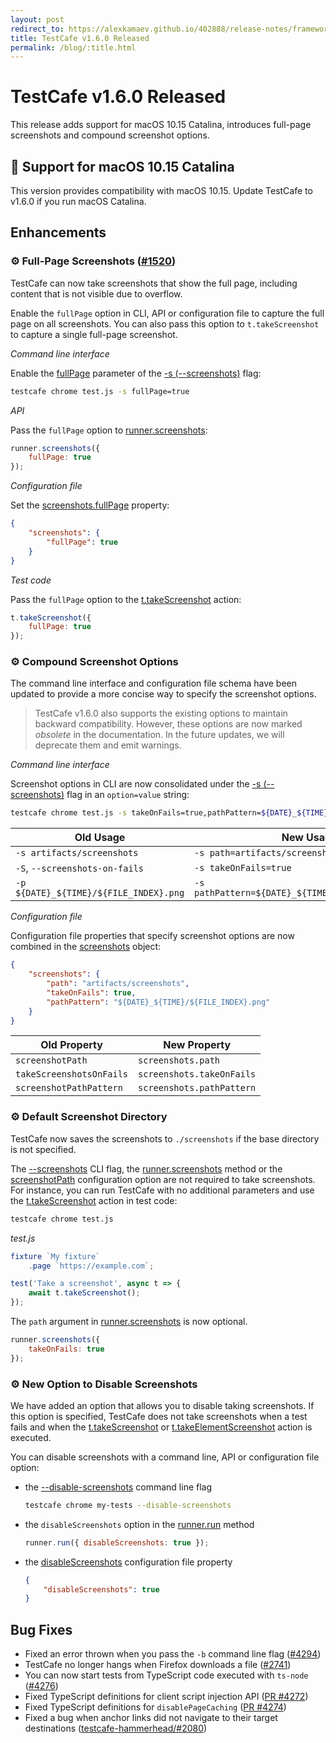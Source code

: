 ```yaml
---
layout: post
redirect_to: https://alexkamaev.github.io/402888/release-notes/framework/2019-10-16-testcafe-v1-6-0-released
title: TestCafe v1.6.0 Released
permalink: /blog/:title.html
---
```

# TestCafe v1.6.0 Released

This release adds support for macOS 10.15 Catalina, introduces full-page screenshots and compound screenshot options.

<!--more-->

## 🌟 Support for macOS 10.15 Catalina

This version provides compatibility with macOS 10.15. Update TestCafe to v1.6.0 if you run macOS Catalina.

## Enhancements

### ⚙ Full-Page Screenshots ([#1520](https://github.com/DevExpress/testcafe/issues/1520))

TestCafe can now take screenshots that show the full page, including content that is not visible due to overflow.

Enable the `fullPage` option in CLI, API or configuration file to capture the full page on all screenshots. You can also pass this option to `t.takeScreenshot` to capture a single full-page screenshot.

*Command line interface*

Enable the [fullPage](../documentation/reference/command-line-interface.md#fullpage) parameter of the [-s (--screenshots)](../documentation/reference/command-line-interface.md#-s---screenshots-optionvalueoption2value2) flag:

```sh
testcafe chrome test.js -s fullPage=true
```

*API*

Pass the `fullPage` option to [runner.screenshots](../documentation/reference/testcafe-api/runner/screenshots.md):

```js
runner.screenshots({
    fullPage: true
});
```

*Configuration file*

Set the [screenshots.fullPage](../documentation/reference/configuration-file.md#screenshotsfullpage) property:

```json
{
    "screenshots": {
        "fullPage": true
    }
}
```

*Test code*

Pass the `fullPage` option to the [t.takeScreenshot](../documentation/reference/test-api/testcontroller/takescreenshot.md) action:

```js
t.takeScreenshot({
    fullPage: true
});
```

### ⚙ Compound Screenshot Options

The command line interface and configuration file schema have been updated to provide a more concise way to specify the screenshot options.

> TestCafe v1.6.0 also supports the existing options to maintain backward compatibility. However, these options are now marked *obsolete* in the documentation. In the future updates, we will deprecate them and emit warnings.

*Command line interface*

Screenshot options in CLI are now consolidated under the [-s (--screenshots)](../documentation/reference/command-line-interface.md#-s---screenshots-optionvalueoption2value2) flag in an `option=value` string:

```sh
testcafe chrome test.js -s takeOnFails=true,pathPattern=${DATE}_${TIME}/${FILE_INDEX}.png
```

Old Usage                                      | New Usage
---------------------------------------------- | -----------
`-s artifacts/screenshots`                     | `-s path=artifacts/screenshots`
`-S`, `--screenshots-on-fails`                 | `-s takeOnFails=true`
`-p ${DATE}_${TIME}/${FILE_INDEX}.png`         | `-s pathPattern=${DATE}_${TIME}/${FILE_INDEX}.png`

*Configuration file*

Configuration file properties that specify screenshot options are now combined in the [screenshots](../documentation/reference/configuration-file.md#screenshots) object:

```json
{
    "screenshots": {
        "path": "artifacts/screenshots",
        "takeOnFails": true,
        "pathPattern": "${DATE}_${TIME}/${FILE_INDEX}.png"
    }
}
```

Old Property             | New Property
------------------------ | ----------------------------
`screenshotPath`         | `screenshots.path`
`takeScreenshotsOnFails` | `screenshots.takeOnFails`
`screenshotPathPattern`  | `screenshots.pathPattern`

### ⚙ Default Screenshot Directory

TestCafe now saves the screenshots to `./screenshots` if the base directory is not specified.

The [--screenshots](../documentation/reference/command-line-interface.md#-s---screenshots-optionvalueoption2value2) CLI flag, the [runner.screenshots](../documentation/reference/testcafe-api/runner/screenshots.md) method or the [screenshotPath](../documentation/reference/configuration-file.md#screenshotpath) configuration option are not required to take screenshots. For instance, you can run TestCafe with no additional parameters and use the [t.takeScreenshot](../documentation/reference/test-api/testcontroller/takescreenshot.md) action in test code:

```sh
testcafe chrome test.js
```

*test.js*

```js
fixture `My fixture`
    .page `https://example.com`;

test('Take a screenshot', async t => {
    await t.takeScreenshot();
});
```

The `path` argument in [runner.screenshots](../documentation/reference/testcafe-api/runner/screenshots.md) is now optional.

```js
runner.screenshots({
    takeOnFails: true
});
```

### ⚙ New Option to Disable Screenshots

We have added an option that allows you to disable taking screenshots. If this option is specified, TestCafe does not take screenshots when a test fails and when the [t.takeScreenshot](../documentation/reference/test-api/testcontroller/takescreenshot.md) or [t.takeElementScreenshot](../documentation/reference/test-api/testcontroller/takeelementscreenshot.md) action is executed.

You can disable screenshots with a command line, API or configuration file option:

* the [--disable-screenshots](../documentation/reference/command-line-interface.md#--disable-screenshots) command line flag

    ```sh
    testcafe chrome my-tests --disable-screenshots
    ```

* the `disableScreenshots` option in the [runner.run](../documentation/reference/testcafe-api/runner/run.md) method

    ```js
    runner.run({ disableScreenshots: true });
    ```

* the [disableScreenshots](../documentation/reference/configuration-file.md#disablescreenshots) configuration file property

    ```json
    {
        "disableScreenshots": true
    }
    ```

## Bug Fixes

* Fixed an error thrown when you pass the `-b` command line flag ([#4294](https://github.com/DevExpress/testcafe/issues/4294))
* TestCafe no longer hangs when Firefox downloads a file ([#2741](https://github.com/DevExpress/testcafe/issues/2741))
* You can now start tests from TypeScript code executed with `ts-node` ([#4276](https://github.com/DevExpress/testcafe/issues/4276))
* Fixed TypeScript definitions for client script injection API ([PR #4272](https://github.com/DevExpress/testcafe/pull/4272))
* Fixed TypeScript definitions for `disablePageCaching` ([PR #4274](https://github.com/DevExpress/testcafe/pull/4274))
* Fixed a bug when anchor links did not navigate to their target destinations ([testcafe-hammerhead/#2080](https://github.com/DevExpress/testcafe-hammerhead/issues/2080))

